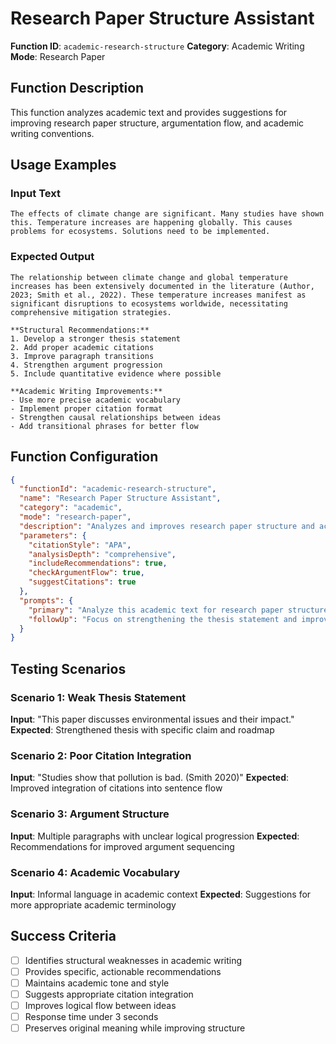 # Research Paper Structure Assistant

**Function ID**: `academic-research-structure`
**Category**: Academic Writing
**Mode**: Research Paper

## Function Description

This function analyzes academic text and provides suggestions for improving research paper structure, argumentation flow, and academic writing conventions.

## Usage Examples

### Input Text
```
The effects of climate change are significant. Many studies have shown this. Temperature increases are happening globally. This causes problems for ecosystems. Solutions need to be implemented.
```

### Expected Output
```
The relationship between climate change and global temperature increases has been extensively documented in the literature (Author, 2023; Smith et al., 2022). These temperature increases manifest as significant disruptions to ecosystems worldwide, necessitating comprehensive mitigation strategies.

**Structural Recommendations:**
1. Develop a stronger thesis statement
2. Add proper academic citations
3. Improve paragraph transitions
4. Strengthen argument progression
5. Include quantitative evidence where possible

**Academic Writing Improvements:**
- Use more precise academic vocabulary
- Implement proper citation format
- Strengthen causal relationships between ideas
- Add transitional phrases for better flow
```

## Function Configuration

```json
{
  "functionId": "academic-research-structure",
  "name": "Research Paper Structure Assistant",
  "category": "academic",
  "mode": "research-paper",
  "description": "Analyzes and improves research paper structure and academic writing style",
  "parameters": {
    "citationStyle": "APA",
    "analysisDepth": "comprehensive",
    "includeRecommendations": true,
    "checkArgumentFlow": true,
    "suggestCitations": true
  },
  "prompts": {
    "primary": "Analyze this academic text for research paper structure, argumentation flow, and academic writing conventions. Provide specific recommendations for improvement.",
    "followUp": "Focus on strengthening the thesis statement and improving logical flow between paragraphs."
  }
}
```

## Testing Scenarios

### Scenario 1: Weak Thesis Statement
**Input**: "This paper discusses environmental issues and their impact."
**Expected**: Strengthened thesis with specific claim and roadmap

### Scenario 2: Poor Citation Integration  
**Input**: "Studies show that pollution is bad. (Smith 2020)"
**Expected**: Improved integration of citations into sentence flow

### Scenario 3: Argument Structure
**Input**: Multiple paragraphs with unclear logical progression
**Expected**: Recommendations for improved argument sequencing

### Scenario 4: Academic Vocabulary
**Input**: Informal language in academic context
**Expected**: Suggestions for more appropriate academic terminology

## Success Criteria

- [ ] Identifies structural weaknesses in academic writing
- [ ] Provides specific, actionable recommendations
- [ ] Maintains academic tone and style
- [ ] Suggests appropriate citation integration
- [ ] Improves logical flow between ideas
- [ ] Response time under 3 seconds
- [ ] Preserves original meaning while improving structure